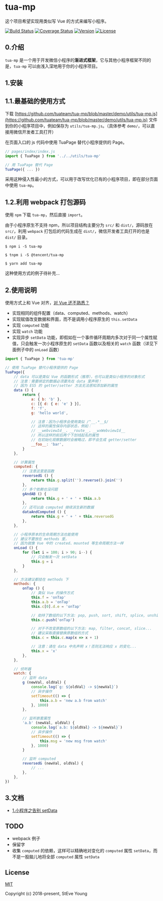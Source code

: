 # tua-mp
这个项目希望实现用类似写 Vue 的方式来编写小程序。

<a href="https://circleci.com/gh/tuateam/tua-mp/tree/master"><img src="https://img.shields.io/circleci/project/tuateam/tua-mp/master.svg" alt="Build Status"></a>
<a href="https://codecov.io/github/tuateam/tua-mp?branch=master"><img src="https://img.shields.io/codecov/c/github/tuateam/tua-mp/master.svg" alt="Coverage Status"></a>
<a href="https://www.npmjs.com/package/tua-mp"><img src="https://img.shields.io/npm/v/tua-mp.svg" alt="Version"></a>
<a href="https://www.npmjs.com/package/tua-mp"><img src="https://img.shields.io/npm/l/tua-mp.svg" alt="License"></a>

## 0.介绍
`tua-mp` 是一个用于开发微信小程序的**渐进式框架**，它与其他小程序框架不同的是，`tua-mp` 可以由浅入深地用于你的小程序项目。

## 1.安装
## 1.1.最基础的使用方式
下载 [https://github.com/tuateam/tua-mp/blob/master/demo/utils/tua-mp.js](https://github.com/tuateam/tua-mp/blob/master/demo/utils/tua-mp.js) 文件到你的小程序项目中，例如保存为 `utils/tua-mp.js`。（具体参考 `demo/`，可以直接用微信开发者工具打开）

在页面入口的 js 代码中使用 TuaPage 替代小程序提供的 Page。

```js
// pages/index/index.js
import { TuaPage } from '../../utils/tua-mp'

// 用 TuaPage 替代 Page
TuaPage({ ... })
```

采用这种侵入性最小的方式，可以用于改写优化已有的小程序项目，即在部分页面中使用 `tua-mp`。

## 1.2.利用 webpack 打包源码
使用 `npm` 下载 `tua-mp`，然后直接 `import`。

由于小程序原生不支持 npm，所以项目结构主要分为 `src/` 和 `dist/`，源码放在 `src/`，利用 `webpack` 打包后的代码生成在 `dist/`，微信开发者工具打开的也是 `dist/` 目录。

```
$ npm i -S tua-mp

$ tnpm i -S @tencent/tua-mp

$ yarn add tua-mp
```

这种使用方式的例子待补充...

## 2.使用说明
使用方式上和 Vue 对齐，[对 Vue 还不熟悉？](https://cn.vuejs.org/v2/guide/)

* 实现相同的组件配置（data、computed、methods、watch）
* 实现赋值改变数据和界面，而不是调用小程序原生的 `this.setData`
* 实现 `computed` 功能
* 实现 `watch` 功能
* 实现异步 `setData` 功能，即假如在一个事件循环周期内多次对于同一个属性赋值，只会触发一次小程序原生的 `setData` 函数以及相关的 `watch` 函数（详见下面例子中的 `onLoad` 函数）

```js
import { TuaPage } from 'tua-mp'

// 使用 TuaPage 替代小程序提供的 Page
TuaPage({
    // data 可以是类似 Vue 的函数形式（推荐），也可以是类似小程序的对象形式
    // 注意：需要绑定的数据必须要先在 data 里声明！
    // 因为 ES5 的 getter/setter 方法无法感知添加新的属性
    data () {
        return {
            a: { b: 'b' },
            c: [{ d: { e: 'e' } }],
            f: 'f',
            g: 'hello world',

            // 注意：因为小程序会使用类似 /^__.*__$/
            // 这样的属性保存内部状态，例如：
            // __webviewId__、__route__、__wxWebviewId__
            // 所以这样的前后两个下划线起名的属性
            // 在初始化观察数据时会被略过，即不会生成 getter/setter
            __foo__: 'bar',
        }
    },

    // 计算属性
    computed: {
        // 注意这里是函数
        reversedG () {
            return this.g.split('').reverse().join('')
        },
        // 多个依赖也没问题
        gAndAB () {
            return this.g + ' + ' + this.a.b
        },
        // 还可以由 computed 继续派生新的数据
        dataAndComputed () {
            return this.g + ' + ' + this.reversedG
        },
    },

    // 小程序原本的生命周期方法也能使用
    // 建议不要放在 methods 里，
    // 因为就像 Vue 中的 created、mounted 等生命周期方法一样
    onLoad () {
        for (let i = 100; i > 90; i--) {
            // 只会触发一次 setData
            this.g = i
        }
    },

    // 方法建议都挂在 methods 下
    methods: {
        onTap () {
            // 类似 Vue 的操作方式
            this.f = 'onTap'
            this.a.b = 'onTap'
            this.c[0].d.e = 'onTap'

            // 劫持了数组的以下方法: pop, push, sort, shift, splice, unshift, reverse
            this.c.push('onTap')

            // 对于不改变原数组的以下方法: map, filter, concat, slice...
            // 建议采取直接替换原数组的方式
            this.c = this.c.map(x => x + 1)

            // 注意：请在 data 中先声明 x！否则无法响应 x 的变化...
            this.x = 'x'
        },
    },

    // 侦听器
    watch: {
        // 监听 data
        g (newVal, oldVal) {
            console.log(`g: ${oldVal} -> ${newVal}`)
            // 异步操作
            setTimeout(() => {
                this.a.b = 'new a.b from watch'
            }, 1000)
        },

        // 监听嵌套属性
        'a.b' (newVal, oldVal) {
            console.log(`a.b: ${oldVal} -> ${newVal}`)
            // 异步操作
            setTimeout(() => {
                this.msg = 'new msg from watch'
            }, 1000)
        }

        // 监听 computed
        reversedG (newVal, oldVal) {
            // ...
        },
    },
})
```

## 3.文档
* [1.小程序之告别 setData](https://github.com/tuateam/tua-mp/blob/master/doc/1.%E5%B0%8F%E7%A8%8B%E5%BA%8F%E4%B9%8B%E5%91%8A%E5%88%AB%20setData.md)

## TODO
* webpack 例子
* 保留字
* 收集 `computed` 的依赖，这样可以精确地对变化的 `computed` 属性 `setData`，而不是一股脑儿地将全部 `computed` 属性 `setData`

## License

[MIT](http://opensource.org/licenses/MIT)

Copyright (c) 2018-present, StEve Young
